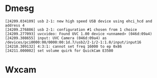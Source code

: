 # Dmesg



    [24209.034109] usb 2-1: new high speed USB device using ehci_hcd and address 4
    [24209.276886] usb 2-1: configuration #1 chosen from 1 choice
    [24209.277093] uvcvideo: Found UVC 1.00 device <unnamed> (046d:09a4)
    [24209.308655] input: UVC Camera (046d:09a4) as /devices/pci0000:00/0000:00:1d.7/usb2/2-1/2-1:1.0/input/input16
    [24210.309132] 4:3:1: cannot set freq 16000 to ep 0x86
    [24211.000002] set volume quirk for QuickCam E3500


# Wxcam

